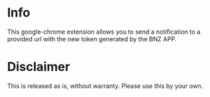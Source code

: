 # Info

This google-chrome extension allows you to send a notification to a provided url with the new token generated by the BNZ APP.

# Disclaimer

This is released as is, without warranty. Please use this by your own.
